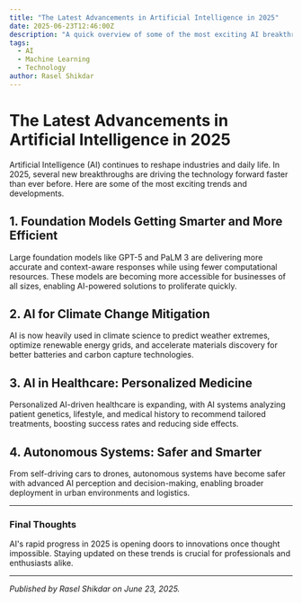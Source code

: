 ```yaml
---
title: "The Latest Advancements in Artificial Intelligence in 2025"
date: 2025-06-23T12:46:00Z
description: "A quick overview of some of the most exciting AI breakthroughs happening in 2025."
tags:
  - AI
  - Machine Learning
  - Technology
author: Rasel Shikdar
---
```


# The Latest Advancements in Artificial Intelligence in 2025

Artificial Intelligence (AI) continues to reshape industries and daily life. In 2025, several new breakthroughs are driving the technology forward faster than ever before. Here are some of the most exciting trends and developments.

## 1. Foundation Models Getting Smarter and More Efficient

Large foundation models like GPT-5 and PaLM 3 are delivering more accurate and context-aware responses while using fewer computational resources. These models are becoming more accessible for businesses of all sizes, enabling AI-powered solutions to proliferate quickly.

## 2. AI for Climate Change Mitigation

AI is now heavily used in climate science to predict weather extremes, optimize renewable energy grids, and accelerate materials discovery for better batteries and carbon capture technologies.

## 3. AI in Healthcare: Personalized Medicine

Personalized AI-driven healthcare is expanding, with AI systems analyzing patient genetics, lifestyle, and medical history to recommend tailored treatments, boosting success rates and reducing side effects.

## 4. Autonomous Systems: Safer and Smarter

From self-driving cars to drones, autonomous systems have become safer with advanced AI perception and decision-making, enabling broader deployment in urban environments and logistics.

---

### Final Thoughts

AI's rapid progress in 2025 is opening doors to innovations once thought impossible. Staying updated on these trends is crucial for professionals and enthusiasts alike.

---

*Published by Rasel Shikdar on June 23, 2025.*
